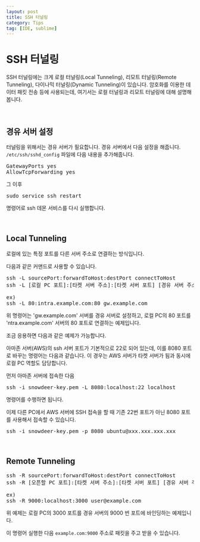 ```yaml
---
layout: post
title: SSH 터널링
category: Tips
tag: [IDE, sublime]
---
```

# SSH 터널링 

SSH 터널링에는 크게 로컬 터널링(Local Tunneling), 리모트 터널링(Remote Tunneling), 다이나믹 터널링(Dynamic Tunneling)이 있습니다.
암호화를 이용한 데이터 패킷 전송 등에 사용되는데, 여기서는 로컬 터널링과 리모트 터널링에 대해 설명해봅니다.

<br>

## 경유 서버 설정

터널링을 위해서는 경유 서버가 필요합니다. 경유 서버에서 다음 설정을 해줍니다.
`/etc/ssh/sshd_config` 파일에 다음 내용을 추가해줍니다.

<pre class="prettyprint">
GatewayPorts yes
AllowTcpForwarding yes
</pre>

그 이후

<pre class="prettyprint">
sudo service ssh restart
</pre>

명령어로 ssh 데몬 서비스를 다시 실행합니다.

<br>

## Local Tunneling

로컬에 있는 특정 포트를 다른 서버 주소로 연결하는 방식입니다.

다음과 같은 커맨드로 사용할 수 있습니다.

<pre class="prettyprint">
ssh -L sourcePort:forwardToHost:destPort connectToHost
ssh -L [로컬 PC 포트]:[타켓 서버 주소]:[타켓 서버 포트] [경유 서버 주소]

ex)
ssh -L 80:intra.example.com:80 gw.example.com
</pre>

위 명령어는 'gw.example.com' 서버를 경유 서버로 설정하고, 로컬 PC의 80 포트를 'ntra.example.com' 서버의 80 포트로 연결하는 
예제입니다.

조금 응용하면 다음과 같은 예제가 가능합니다.

아마존 서버(AWS)의 ssh 서버 포트가 기본적으로 22로 되어 있는데, 이를 8080 포트로 바꾸는 명령어는 다음과 같습니다.
이 경우는 AWS 서버가 타켓 서버가 됨과 동시에 로컬 PC 역할도 담당합니다.

먼저 아마존 서버에 접속한 다음

<pre class="prettyprint">
ssh -i snowdeer-key.pem -L 8080:localhost:22 localhost
</pre>

명령어를 수행하면 됩니다. 

이제 다른 PC에서 AWS 서버에 SSH 접속을 할 때 기존 22번 포트가 아닌 8080 포트를 사용해서 접속할 수 있습니다.

<pre class="prettyprint">
ssh -i snowdeer-key.pem -p 8080 ubuntu@xxx.xxx.xxx.xxx
</pre>

<br>

## Remote Tunneling

<pre class="prettyprint">
ssh -R sourcePort:forwardToHost:destPort connectToHost
ssh -R [오픈할 PC 포트]:[타켓 서버 주소]:[타켓 서버 포트] [경유 서버 주소]

ex)
ssh -R 9000:localhost:3000 user@example.com
</pre>

위 예제는 로컬 PC의 3000 포트를 경유 서버의 9000 번 포트에 바인딩하는 예제입니다.

이 명령어 실행한 다음 `example.com:9000` 주소로 패킷을 주고 받을 수 있습니다.
